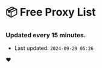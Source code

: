 # :package: Free Proxy List
### Updated every 15 minutes.

- Last updated: `2024-09-29 05:26`

:heart:
